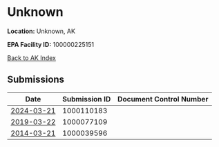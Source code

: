 # Unknown

**Location:** Unknown, AK

**EPA Facility ID:** 100000225151

[Back to AK Index](../../index.md)

## Submissions

| Date | Submission ID | Document Control Number |
|------|--------------|-------------------------|
| [2024-03-21](submissions/1000110183.md) | 1000110183 |  |
| [2019-03-22](submissions/1000077109.md) | 1000077109 |  |
| [2014-03-21](submissions/1000039596.md) | 1000039596 |  |
